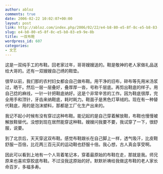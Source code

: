 ```yaml
---
author: abloz
comments: true
date: 2006-02-22 10:02:07+00:00
layout: post
link: http://abloz.com/index.php/2006/02/22/e4-b8-80-e5-8f-8c-e5-b8-83-e9-9e-8b/
slug: e4-b8-80-e5-8f-8c-e5-b8-83-e9-9e-8b
title: 一双布鞋
wordpress_id: 607
categories:
- 文艺
---
```


这是一双纯手工的布鞋。回老家过年，哥哥嫂嫂送的。鞋是敬神的老人家做礼品送给大哥的。还有一双嫂嫂自己绣的鞋垫。




很早以前，我们那的农村妇女都会自己做布鞋。用干净的旧布，碎布等先用米汤浆过，晒干。然后一层一层叠好，叠厚厚一沓，号称千层底。再剪出鞋底的样子。用自己捻的麻线，一针一针把鞋底纳好。这是个非常辛苦的工作。因为鞋底很厚，完全用手和顶针，牙齿来纳鞋底，耗时耗力。鞋面子是黑色灯草绒的。现在有一种替代鞋底，用的是泡沫塑料，那都是工厂化生产出来的。




我记不起小时候有没有穿过这种布鞋。能记起的是自己穿着解放鞋，布鞋也慢慢被解放鞋替代。没想到现在居然能穿这种鞋。嫂嫂问我要不要，我试穿了一下，很舒服，说要。




到了北京后，天天穿这双布鞋。感觉布鞋跟长在自己脚上一样，透气吸汗，比皮鞋舒服一百倍，比花两三百元买的运动鞋也舒服十倍。我心想，古人真会享受啊。




因此可以看到上地有一个人背着笔记本，穿着最原始的布鞋在走，那就是我。师兄原来也喜欢穿胶底布鞋。不过没我这原始的好。默默祈祷给我做这布鞋的老人家长命百岁，多福多寿。




 

